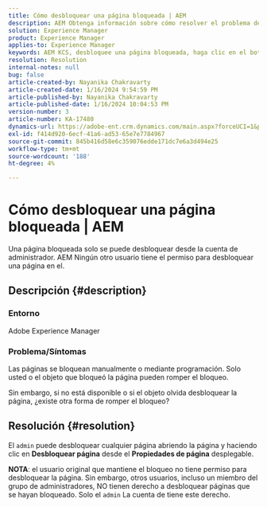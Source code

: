 ```yaml
---
title: Cómo desbloquear una página bloqueada | AEM
description: AEM Obtenga información sobre cómo resolver el problema de la en el que una página bloqueada debe ser desbloqueada por entidades distintas del usuario que bloqueó la página.
solution: Experience Manager
product: Experience Manager
applies-to: Experience Manager
keywords: AEM KCS, desbloquee una página bloqueada, haga clic en el botón de inicio de sesión
resolution: Resolution
internal-notes: null
bug: false
article-created-by: Nayanika Chakravarty
article-created-date: 1/16/2024 9:54:59 PM
article-published-by: Nayanika Chakravarty
article-published-date: 1/16/2024 10:04:53 PM
version-number: 3
article-number: KA-17480
dynamics-url: https://adobe-ent.crm.dynamics.com/main.aspx?forceUCI=1&pagetype=entityrecord&etn=knowledgearticle&id=956525e1-b9b4-ee11-a569-6045bd0063aa
exl-id: f414d920-6ecf-41a6-ad53-65e7e7784967
source-git-commit: 845b416d58e6c359076edde171dc7e6a3d494e25
workflow-type: tm+mt
source-wordcount: '188'
ht-degree: 4%

---
```


# Cómo desbloquear una página bloqueada | AEM


Una página bloqueada solo se puede desbloquear desde la cuenta de administrador. AEM Ningún otro usuario tiene el permiso para desbloquear una página en el.

## Descripción {#description}


### <b>Entorno</b>

Adobe Experience Manager

### <b>Problema/Síntomas</b>

Las páginas se bloquean manualmente o mediante programación. Solo usted o el objeto que bloqueó la página pueden romper el bloqueo.

Sin embargo, si no está disponible o si el objeto olvida desbloquear la página, ¿existe otra forma de romper el bloqueo?


## Resolución {#resolution}


El `admin` puede desbloquear cualquier página abriendo la página y haciendo clic en <b>Desbloquear página</b> desde el <b>Propiedades de página</b> desplegable.

<b>NOTA</b>: el usuario original que mantiene el bloqueo no tiene permiso para desbloquear la página. Sin embargo, otros usuarios, incluso un miembro del grupo de administradores, NO tienen derecho a desbloquear páginas que se hayan bloqueado. Solo el `admin` La cuenta de tiene este derecho.
